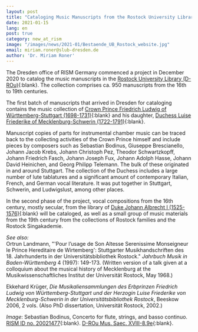 ```yaml
---
layout: post
title: "Cataloging Music Manuscripts from the Rostock University Library by RISM Germany (Dresden)"
date: 2021-01-15
lang: en
post: true
category: new_at_rism
image: "/images/news/2021-01/Bestaende_UB_Rostock_website.jpg"
email: miriam.roner@slub-dresden.de
author: 'Dr. Miriam Roner'
---
```


The Dresden office of RISM Germany commenced a project in December 2020 to catalog the music manuscripts in the [Rostock University Library (D-ROu)](https://opac.rism.info/search?View=rism&siglum=D-ROu){:blank}. The collection comprises ca. 950 manuscripts from the 16th to 19th centuries.

The first batch of manuscripts that arrived in Dresden for cataloging contains the music collection of [Crown Prince Friedrich Ludwig of Württemberg-Stuttgart (1698-1731)](https://opac.rism.info/search?View=rism&id=pe30001153){:blank} and his daughter, [Duchess Luise Friederike of Mecklenburg-Schwerin (1722-1791)](https://opac.rism.info/search?View=rism&id=pe30003771){:blank}.

Manuscript copies of parts for instrumental chamber music can be traced back to the collecting activities of the Crown Prince himself and include pieces by composers such as Sebastian Bodinus, Giuseppe Brescianello, Johann Jacob Krebs, Johann Christoph Pez, Theodor Schwartzkopff, Johann Friedrich Fasch, Johann Joseph Fux, Johann Adolph Hasse, Johann David Heinichen, and Georg Philipp Telemann. The bulk of these originated in and around Stuttgart. The collection of the Duchess includes a large number of lute tablatures and a significant amount of contemporary Italian, French, and German vocal literature. It was put together in Stuttgart, Schwerin, and Ludwigslust, among other places. 

In the second phase of the project, vocal compositions from the 16th century, mostly secular, from the library of [Duke Johann Albrecht I (1525-1576)](https://opac.rism.info/search?View=rism&id=pe30046832){:blank} will be cataloged, as well as a small group of music materials from the 19th century from the collections of Rostock families and the Rostock Singakademie.


_See also:_\
Ortrun Landmann, "'Pour l’usage de Son Altesse Serenissime Monseigneur le Prince Hereditaire de Wirtemberg': Stuttgarter Musikhandschriften des 18. Jahrhunderts in der Universitätsbibliothek Rostock." _Jahrbuch Musik in Baden-Württemberg_ 4 (1997): 149-173. (Written version of a talk given at a colloquium about the musical history of Mecklenburg at the Musikwissenschaftliches Institut der Universität Rostock, May 1968.)

Ekkehard Krüger, _Die Musikaliensammlungen des Erbprinzen Friedrich Ludwig von Württemberg-Stuttgart und der Herzogin Luise Friederike von Mecklenburg-Schwerin in der Universitätsbibliothek Rostock_, Beeskow 2006, 2 vols. (Also PhD dissertation, Universität Rostock, 2002.)

_Image_: Sebastian Bodinus, Concerto for flute, strings, and basso continuo. [RISM ID no. 20021477](https://opac.rism.info/search?id=200021477&View=rism){:blank}. [D-ROu Mus. Saec. XVIII-8.9e](http://purl.uni-rostock.de/rosdok/ppn86873229X){:blank}. 
